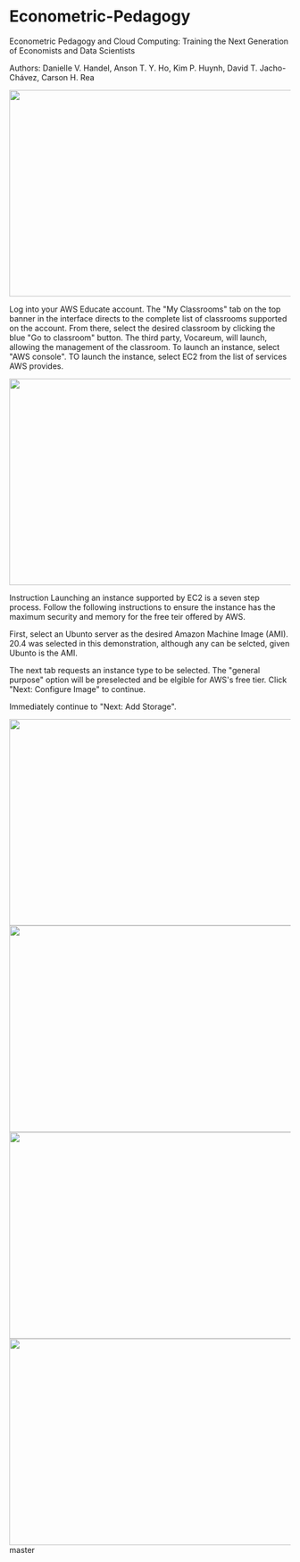 # Econometric-Pedagogy
 Econometric Pedagogy and Cloud Computing: Training the Next Generation of Economists and Data Scientists
 
 Authors: Danielle V. Handel, Anson T. Y. Ho, Kim P. Huynh, David T. Jacho-Chávez, Carson H. Rea


<img src="https://github.com/daniellehandel/Econometric-Pedagogy/blob/master/img/1_nav_to_console_.gif" width="800" height="370" />

Log into your AWS Educate account. The "My Classrooms" tab on the top banner in the interface directs to the complete list of classrooms supported on the account. From there, select the desired classroom by clicking the blue "Go to classroom" button. The third party, Vocareum, will launch, allowing the management of the classroom. To launch an instance, select "AWS console". TO launch the instance, select EC2 from the list of services AWS provides. 

<img src="https://github.com/daniellehandel/Econometric-Pedagogy/blob/master/img/2_start_instance.gif" width="800" height="370" />

 Instruction
Launching an instance supported by EC2 is a seven step process. Follow the following instructions to ensure the instance has the maximum security and memory for the free teir offered by AWS. 

First, select an Ubunto server as the desired Amazon Machine Image (AMI). 20.4 was selected in this demonstration, although any can be selcted, given Ubunto is the AMI. 

The next tab requests an instance type to be selected. The "general purpose" option will be preselected and be elgible for AWS's free tier. Click "Next: Configure Image" to continue.
 
Immediately continue to "Next: Add Storage".


<img src= "https://github.com/daniellehandel/Econometric-Pedagogy/blob/master/img/3_security_group.gif"  width="800" height="370" />

<img src= "https://github.com/daniellehandel/Econometric-Pedagogy/blob/master/img/5_launch_and_key.gif"  width="800" height="370" />

<img src= "https://github.com/daniellehandel/Econometric-Pedagogy/blob/master/img/4_IP_into_bitvise.gif"  width="800" height="370" />

<img src= "https://github.com/daniellehandel/Econometric-Pedagogy/blob/master/img/6_put in key.gif"  width="800" height="370" />
master
